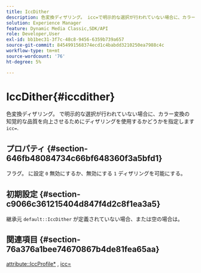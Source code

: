 ```yaml
---
title: IccDither
description: 色変換ディザリング。 icc=で明示的な選択が行われていない場合に、カラー変換の知覚的な品質を向上させるためにディザリングを使用するかどうかを指定します。
solution: Experience Manager
feature: Dynamic Media Classic,SDK/API
role: Developer,User
exl-id: bb1bec31-3f7c-48c8-9456-6359b739a657
source-git-commit: 8454991568374ecd1c4babdd3210250ea7988c4c
workflow-type: tm+mt
source-wordcount: '76'
ht-degree: 5%

---
```


# IccDither{#iccdither}

色変換ディザリング。 で明示的な選択が行われていない場合に、カラー変換の知覚的な品質を向上させるためにディザリングを使用するかどうかを指定します `icc=`.

## プロパティ {#section-646fb48084734c66bf648360f3a5bfd1}

フラグ。 に設定 `0` 無効にするか、無効にする `1` ディザリングを可能にする。

## 初期設定 {#section-c9066c361215404d847f4d2c8f1ea3a5}

継承元 `default::IccDither` が定義されていない場合、または空の場合は。

## 関連項目 {#section-76a376a1bee74670867b4de81fea65aa}

[attribute::IccProfile*](../../../../../ir-api/material-cat/image-rendering-api-ref/c-ir-material-catalog/c-ir-attributes-reference/r-ir-iccprofilecmyk.md#reference-55aead2d924847ffbd1be4c46add7127) , [icc=](../../../../../ir-api/http-protocol/image-rendering-api-ref/c-ir-http-protocol-ref/c-ir-http-protocol-command-reference/r-ir-icc.md#reference-86a2fff3cef24982ad2063d977a16e06)
